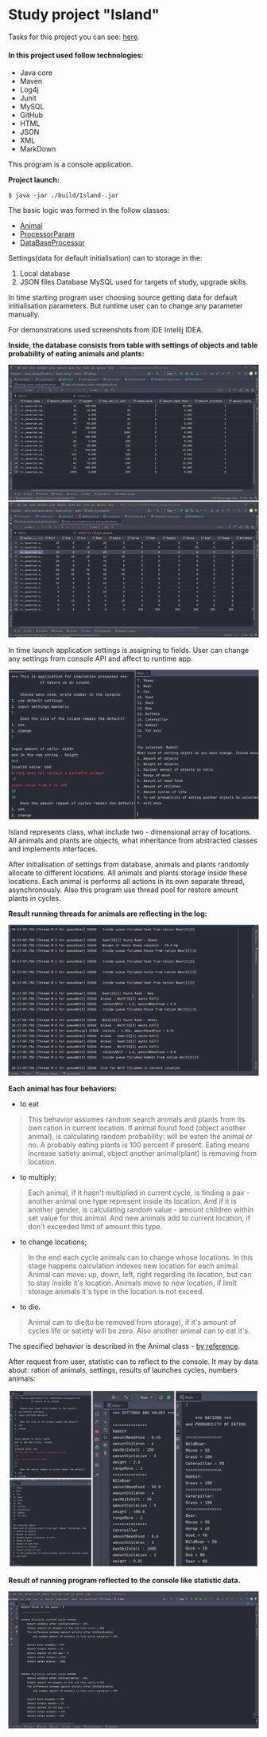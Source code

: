 # Study project "Island"

Tasks for this project you can see: [here](src/main/resources/tasks.html).

#### In this project used follow technologies:

* Java core
* Maven
* Log4j
* Junit
* MySQL
* GitHub
* HTML
* JSON
* XML
* MarkDown

This program is a console application.  

**Project launch:**
```
$ java -jar ./build/Island-.jar
```

The basic logic was formed in the follow classes:   

* [Animal](src/main/java/ru/javarush/sergeyivanov/island/content_of_island/fauna/Animal.java)
* [ProcessorParam](src/main/java/ru/javarush/sergeyivanov/island/inicialization/ProcessorParam.java)
* [DataBaseProcessor](src/main/java/ru/javarush/sergeyivanov/island/inicialization/DataBaseProcessor.java)

Settings(data for default initialisation) can to storage in the:
1. Local database
2. JSON files
Database MySQL used for targets of study, upgrade skills.

In time starting program user choosing source getting data for default initialisation parameters. But runtime user can to change any parameter manually.

For demonstrations used screenshots from IDE Intellij IDEA.

**Inside, the database consists from table with settings of objects and table probability of eating animals 
and plants:**

<img src="src/main/resources/skrin_database_settings.png" alt="table of settings">

<img src="src/main/resources/skrin_database_probability.png" alt="table of probability">

In time launch application settings is assigning to fields.
User can change any settings from console API and affect to runtime app.

<img src="src/main/resources/communication_user.png" alt="user_communication">

Island represents class, what include two - dimensional array of locations.
All animals and plants are objects, what inheritance from abstracted classes
and implements interfaces.

After initialisation of settings from database, animals and plants randomly 
allocate to different locations.
All animals and plants storage inside these locations.
Each animal is performs all actions in its own separate thread, asynchronously.
Also this program use thread pool for restore amount plants in cycles.

**Result running threads for animals are reflecting in the log:**

<img src="src/main/resources/example_log.png" alt="Output to the log">


**Each animal has four behaviors:**
* to eat

>This behavior assumes random search animals and plants from its own ration in current location.
>If animal found food (object another animal), is calculating 
>random probability: will be eaten the animal or no. A probably eating plants 
>is 100 percent if present.
>Eating means increase satiety animal, object another animal(plant)
>is removing from location.

* to multiply;

>Each animal, if it hasn't multiplied in current cycle, is finding 
>a pair - another animal one type represent inside  its location. 
>And if it is another gender, is calculating random value - amount 
>children within set value for this animal. And new animals add to 
>current location, if don't exceeded limit of amount this type.  

* to change locations;

>In the end each cycle animals can to change whose locations.
>In this stage happens calculation indexes new location for each
>animal. Animal can move: up, down, left, right regarding its location,
>but can  to stay inside it's location.
>Animals move to new location, if limit storage animals it's type in the location is not exceed.

* to die.

>Animal can to die(to be removed from storage), if it's amount of cycles life 
>or satiety will be zero. Also another animal can to eat it's.

The specified behavior is described in the Animal class - [by reference](src/main/java/ru/javarush/sergeyivanov/island/content_of_island/fauna/Animal.java).

After request from user, statistic can to reflect to the console. 
It may by data about: ration of animals, settings, results of launches cycles, 
numbers animals:  

<img src="src/main/resources/output_result.jpg" alt="output info to console">

**Result of running program reflected to the console like statistic data.**

<img src="src/main/resources/result-running.png" alt="output statistic data">

